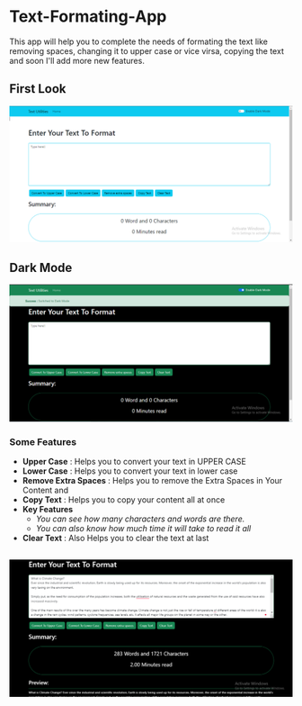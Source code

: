 # Text-Formating-App

This app will help you to complete the needs of formating the text like removing spaces, changing it to upper case or vice virsa, copying the text and soon I'll add more new features. 

## First Look
![Firsl Look](./src/images/first.PNG)

## Dark Mode
![Dark Mode](./src/images/darkMode.PNG)

### Some Features
- **Upper Case** : Helps you to convert your text in UPPER CASE
- **Lower Case** : Helps you to convert your text in lower case
- **Remove Extra Spaces** : Helps you to remove the Extra Spaces in Your Content and
- **Copy Text** : Helps you to copy your content all at once
- **Key Features**
  - *You can see how many characters and words are there.*
  - *You can also know how much time it will take to read it all*
- **Clear Text** : Also Helps you to clear the text at last
 
![Some Features](./src/images/someFeatures.PNG)
-